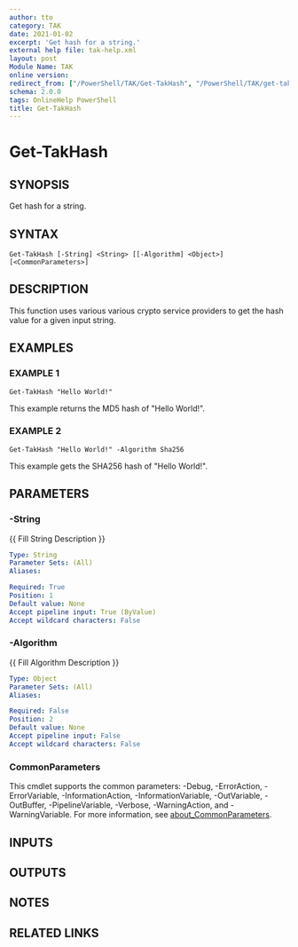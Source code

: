 ```yaml
---
author: tto
category: TAK
date: 2021-01-02
excerpt: 'Get hash for a string.'
external help file: tak-help.xml
layout: post
Module Name: TAK
online version:
redirect_from: ["/PowerShell/TAK/Get-TakHash", "/PowerShell/TAK/get-takhash", "/PowerShell/get-takhash"]
schema: 2.0.0
tags: OnlineHelp PowerShell
title: Get-TakHash
---
```


# Get-TakHash

## SYNOPSIS
Get hash for a string.

## SYNTAX

```
Get-TakHash [-String] <String> [[-Algorithm] <Object>] [<CommonParameters>]
```

## DESCRIPTION
This function uses various various crypto service providers to get the hash value for a given input string.

## EXAMPLES

### EXAMPLE 1
```
Get-TakHash "Hello World!"
```

This example returns the MD5 hash of "Hello World!".

### EXAMPLE 2
```
Get-TakHash "Hello World!" -Algorithm Sha256
```

This example gets the SHA256 hash of "Hello World!".

## PARAMETERS

### -String
{{ Fill String Description }}

```yaml
Type: String
Parameter Sets: (All)
Aliases:

Required: True
Position: 1
Default value: None
Accept pipeline input: True (ByValue)
Accept wildcard characters: False
```

### -Algorithm
{{ Fill Algorithm Description }}

```yaml
Type: Object
Parameter Sets: (All)
Aliases:

Required: False
Position: 2
Default value: None
Accept pipeline input: False
Accept wildcard characters: False
```

### CommonParameters
This cmdlet supports the common parameters: -Debug, -ErrorAction, -ErrorVariable, -InformationAction, -InformationVariable, -OutVariable, -OutBuffer, -PipelineVariable, -Verbose, -WarningAction, and -WarningVariable. For more information, see [about_CommonParameters](http://go.microsoft.com/fwlink/?LinkID=113216).

## INPUTS

## OUTPUTS

## NOTES

## RELATED LINKS
